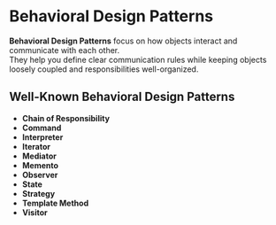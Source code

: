 # Behavioral Design Patterns

**Behavioral Design Patterns** focus on how objects interact and communicate with each other.  
They help you define clear communication rules while keeping objects loosely coupled and responsibilities well-organized.

## Well-Known Behavioral Design Patterns

- **Chain of Responsibility**
- **Command**
- **Interpreter**
- **Iterator**
- **Mediator**
- **Memento**
- **Observer**
- **State**
- **Strategy**
- **Template Method**
- **Visitor**
